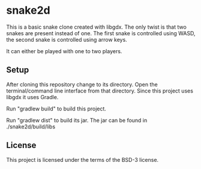 # snake2d

This is a basic snake clone created with libgdx. The only twist is that two snakes are present instead of one. 
The first snake is controlled using WASD, the second snake is controlled using arrow keys.

It can either be played with one to two players.


## Setup

After cloning this repository change to its directory. Open the terminal/command line interface from that directory. 
Since this project uses libgdx it uses Gradle. 

Run "gradlew build" to build this project.

Run "gradlew dist" to build its jar. The jar can be found in ./snake2d/build/libs

## License 

This project is licensed under the terms of the BSD-3 license.
